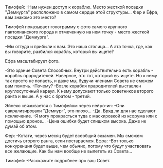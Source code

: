 Тимофей:
-Нам нужен доступ к кораблю. Место жесткой посадки "Демиурга" расположено в самом сердце этой структуры... Фер и Ефра, вам знакомо это место?

Тимофей показывает голограмму с фото самого крупного пактолианского города и отмеченную на нем точку - место жесткой посадки "Демиурга".

-Мы оттуда и прибыли к вам. Это наша столица... А эта точка, где, как вы говорите, разбился корабль, который вы ищете? 

Ефра масштабирует фото.

-Это здание Совета Способных. Внутри действительно есть корабль - корабль прародителей. Наверное, это тот, который вы ищете. Но к нему так просто не попасть, и даже мы, будучи членами Совета не сможем вам помочь. 
-Почему?
-Возле корабля прародителей выставлен круглосуточный караул. К нему допускают только советников второго ранга и выше. А у нас с братом - третий.

Эйнеко связывается с Тимофейом через нейро-ин:
-Они сакрализировали "Демиург", это плохо... 
-Да. Вряд ли для нас сделают исключение.
-Я могу прокрасться туда с маскировкой из ксорума или с помощью дронов...
-Цена ошибки будет слишком высока. Даже не думай об этом.

Фер:
-Кстати, через месяц будет всеобщий экзамен. Мы сможем достичь второго ранга, если постараемся.
Ефра:
-Вот только конкуренция будет выше, чем обычно, потому что будут участвовать все желающие. Как бы нам вообще не вылететь из Совета...

Тимофей:
-Расскажите подробнее про ваш Совет.





